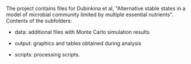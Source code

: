The project contains files for Dubinkina et al, "Alternative stable states in a model of 
microbial community limited by multiple essential nutrients".
Contents of the subfolders:

- data: additional files with Monte Carlo simulation results

- output: graphics and tables obtained during analysis

- scripts: processing scripts.
